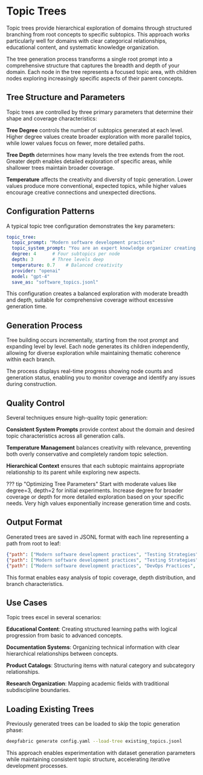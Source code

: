 # Topic Trees

Topic trees provide hierarchical exploration of domains through structured branching from root concepts to specific subtopics. This approach works particularly well for domains with clear categorical relationships, educational content, and systematic knowledge organization.

The tree generation process transforms a single root prompt into a comprehensive structure that captures the breadth and depth of your domain. Each node in the tree represents a focused topic area, with children nodes exploring increasingly specific aspects of their parent concepts.

## Tree Structure and Parameters

Topic trees are controlled by three primary parameters that determine their shape and coverage characteristics:

**Tree Degree** controls the number of subtopics generated at each level. Higher degree values create broader exploration with more parallel topics, while lower values focus on fewer, more detailed paths.

**Tree Depth** determines how many levels the tree extends from the root. Greater depth enables detailed exploration of specific areas, while shallower trees maintain broader coverage.

**Temperature** affects the creativity and diversity of topic generation. Lower values produce more conventional, expected topics, while higher values encourage creative connections and unexpected directions.

## Configuration Patterns

A typical topic tree configuration demonstrates the key parameters:

```yaml
topic_tree:
  topic_prompt: "Modern software development practices"
  topic_system_prompt: "You are an expert knowledge organizer creating comprehensive topic structures for educational and professional content. You provide well-structured, logically connected topic hierarchies with clear relationships and thorough coverage."
  degree: 4      # Four subtopics per node
  depth: 3       # Three levels deep
  temperature: 0.7    # Balanced creativity
  provider: "openai"
  model: "gpt-4"
  save_as: "software_topics.jsonl"
```

This configuration creates a balanced exploration with moderate breadth and depth, suitable for comprehensive coverage without excessive generation time.

## Generation Process

Tree building occurs incrementally, starting from the root prompt and expanding level by level. Each node generates its children independently, allowing for diverse exploration while maintaining thematic coherence within each branch.

The process displays real-time progress showing node counts and generation status, enabling you to monitor coverage and identify any issues during construction.

## Quality Control

Several techniques ensure high-quality topic generation:

**Consistent System Prompts** provide context about the domain and desired topic characteristics across all generation calls.

**Temperature Management** balances creativity with relevance, preventing both overly conservative and completely random topic selection.

**Hierarchical Context** ensures that each subtopic maintains appropriate relationship to its parent while exploring new aspects.

??? tip "Optimizing Tree Parameters"
    Start with moderate values like degree=3, depth=2 for initial experiments. Increase degree for broader coverage or depth for more detailed exploration based on your specific needs. Very high values exponentially increase generation time and costs.

## Output Format

Generated trees are saved in JSONL format with each line representing a path from root to leaf:

```json
{"path": ["Modern software development practices", "Testing Strategies", "Unit Testing"]}
{"path": ["Modern software development practices", "Testing Strategies", "Integration Testing"]}
{"path": ["Modern software development practices", "DevOps Practices", "Continuous Integration"]}
```

This format enables easy analysis of topic coverage, depth distribution, and branch characteristics.

## Use Cases

Topic trees excel in several scenarios:

**Educational Content**: Creating structured learning paths with logical progression from basic to advanced concepts.

**Documentation Systems**: Organizing technical information with clear hierarchical relationships between concepts.

**Product Catalogs**: Structuring items with natural category and subcategory relationships.

**Research Organization**: Mapping academic fields with traditional subdiscipline boundaries.

## Loading Existing Trees

Previously generated trees can be loaded to skip the topic generation phase:

```bash
deepfabric generate config.yaml --load-tree existing_topics.jsonl
```

This approach enables experimentation with dataset generation parameters while maintaining consistent topic structure, accelerating iterative development processes.